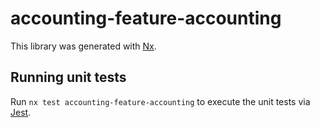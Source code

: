 # accounting-feature-accounting

This library was generated with [Nx](https://nx.dev).

## Running unit tests

Run `nx test accounting-feature-accounting` to execute the unit tests via [Jest](https://jestjs.io).
